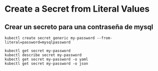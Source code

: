 # Create a Secret from Literal Values

## Crear un secreto para una contraseña de mysql

    kubectl create secret generic my-password --from-literal=password=mysqlpassword

    kubectl get secret my-password
    kubectl describe secret my-password
    kubectl get secret my-password -o yaml
    kubectl get secret my-password -o json

